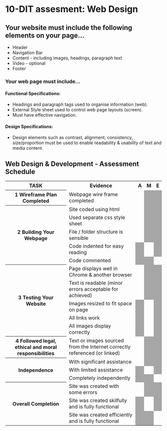 # 10-DIT assesment: Web Design
## Your website must include the following elements on your page…
* Header
* Navigation Bar
* Content - including images, headings, paragraph text
* Video - optional
* Footer

### Your web page must include…

#### Functional Specifications:

* Headings and paragraph tags used to organise information (web).  
* External Style sheet used to control web page layouts (screen).  
* Must have effective navigation.
#### Design Specifications:

* Design elements such as contrast, alignment, consistency, size/proportion must be used to enable readability & usability of text and media content.

## Web Design & Development - Assessment Schedule
<body>
    <table>
        <tr>
            <th>TASK</th>
            <th>Evidence</th>
            <th>A</th>
            <th>M</th>
            <th>E</th>
        </tr>
        <tr>
            <th>1 Wireframe Plan Completed</th>
            <td>Webpage wire frame completed</td>
            <td></td>
            <td style="background-color: #a6a6a6"></td>
            <td style="background-color: #a6a6a6"></td>
        </tr>
        <tr>
            <th rowspan="5">2 Building Your Webpage</th>
            <td>Site coded using html</td>
            <td></td>
            <td style="background-color: #a6a6a6"></td>
            <td style="background-color: #a6a6a6"></td>
        </tr>
        <tr>
            <td>Used separate css style sheet</td>
            <td></td>
            <td style="background-color: #a6a6a6"></td>
            <td style="background-color: #a6a6a6"></td>
        </tr>
        <tr>
            <td>File / folder structure is sensible</td>
            <td></td>
            <td style="background-color: #a6a6a6"></td>
            <td style="background-color: #a6a6a6"></td>
        </tr>
        <tr>
            <td>Code indented for easy reading</td>
            <td style="background-color: #a6a6a6"></td>
            <td></td>
            <td style="background-color: #a6a6a6"></td>
        </tr>
        <tr>
            <td>Code commented</td>
            <td style="background-color: #a6a6a6"></td>
            <td style="background-color: #a6a6a6"></td>
            <td></td>
        </tr>
        <tr>
            <th rowspan="5">3 Testing Your Website</th>
            <td>Page displays well in Chrome & another browser</td>
            <td></td>
            <td style="background-color: #a6a6a6"></td>
            <td style="background-color: #a6a6a6"></td>
        </tr>
        <tr>
            <td>Text is readable (minor errors acceptable for achieved)
            </td>
            <td></td>
            <td style="background-color: #a6a6a6"></td>
            <td style="background-color: #a6a6a6"></td>
        </tr>
        <tr>
            <td>Images resized to fit space on page
            </td>
            <td style="background-color: #a6a6a6"></td>
            <td></td>
            <td style="background-color: #a6a6a6"></td>
        </tr>
        <tr>
            <td>All links work
            </td>
            <td style="background-color: #a6a6a6"></td>
            <td></td>
            <td style="background-color: #a6a6a6"></td>
        </tr>
        <tr>
            <td>All images display correctly
            </td>
            <td style="background-color: #a6a6a6"></td>
            <td></td>
            <td style="background-color: #a6a6a6"></td>
        </tr>
        <tr>
            <th>4 Followed legal, ethical and moral responsibilities</th>
            <td>Text or images sourced from the Internet correctly referenced (or linked)</td>
            <td></td>
            <td style="background-color: #a6a6a6"></td>
            <td style="background-color: #a6a6a6"></td>
        </tr>
        <tr>
            <th rowspan="3">Independence</th>
            <td>With significant assistance
            </td>
            <td></td>
            <td style="background-color: #a6a6a6"></td>
            <td style="background-color: #a6a6a6"></td>
        </tr>
        <tr>
            <td>With limited assistance
            </td>
            <td style="background-color: #a6a6a6"></td>
            <td></td>
            <td style="background-color: #a6a6a6"></td>
        </tr>
        <tr>
            <td>Completely independently</td>
            <td style="background-color: #a6a6a6"></td>
            <td style="background-color: #a6a6a6"></td>
            <td></td>
        </tr>
        <tr>
            <th rowspan="3">Overall Completion</th>
            <td>Site was created with some errors
            </td>
            <td></td>
            <td style="background-color: #a6a6a6"></td>
            <td style="background-color: #a6a6a6"></td>
        </tr>
        <tr>
            <td>Site was created skilfully and is fully functional
            </td>
            <td style="background-color: #a6a6a6"></td>
            <td></td>
            <td style="background-color: #a6a6a6"></td>
        </tr>
        <tr>
            <td>Site was created efficiently and is fully functional
            </td>
            <td style="background-color: #a6a6a6"></td>
            <td style="background-color: #a6a6a6"></td>
            <td></td>
        </tr>
    </table>
</body>
